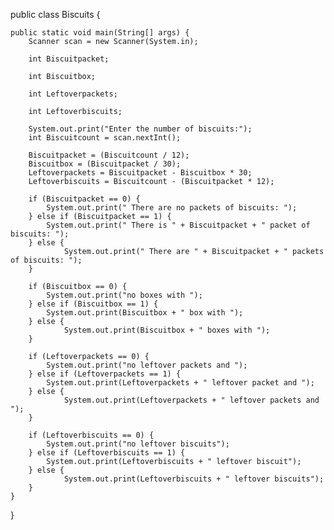 public class Biscuits {

    public static void main(String[] args) {
        Scanner scan = new Scanner(System.in);

        int Biscuitpacket;

        int Biscuitbox;

        int Leftoverpackets;

        int Leftoverbiscuits;

        System.out.print("Enter the number of biscuits:");
        int Biscuitcount = scan.nextInt();

        Biscuitpacket = (Biscuitcount / 12);
        Biscuitbox = (Biscuitpacket / 30);
        Leftoverpackets = Biscuitpacket - Biscuitbox * 30;
        Leftoverbiscuits = Biscuitcount - (Biscuitpacket * 12);

        if (Biscuitpacket == 0) {
            System.out.print(" There are no packets of biscuits: ");
        } else if (Biscuitpacket == 1) {
            System.out.print(" There is " + Biscuitpacket + " packet of biscuits: ");
        } else {
                System.out.print(" There are " + Biscuitpacket + " packets of biscuits: ");
        }

        if (Biscuitbox == 0) {
            System.out.print("no boxes with ");
        } else if (Biscuitbox == 1) {
            System.out.print(Biscuitbox + " box with ");
        } else {
                System.out.print(Biscuitbox + " boxes with ");
        }

        if (Leftoverpackets == 0) {
            System.out.print("no leftover packets and ");
        } else if (Leftoverpackets == 1) {
            System.out.print(Leftoverpackets + " leftover packet and ");
        } else {
                System.out.print(Leftoverpackets + " leftover packets and ");
        }

        if (Leftoverbiscuits == 0) {
            System.out.print("no leftover biscuits");
        } else if (Leftoverbiscuits == 1) {
            System.out.print(Leftoverbiscuits + " leftover biscuit");
        } else {
                System.out.print(Leftoverbiscuits + " leftover biscuits");
        }
    }
}

